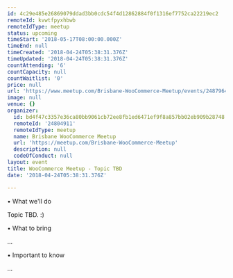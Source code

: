 ```yaml
---
id: 4c29e485e26869079ddad3bb0cdc54f4d12862884f0f1316ef7752ca22219ec2
remoteId: kvwtfpyxhbwb
remoteIdType: meetup
status: upcoming
timeStart: '2018-05-17T08:00:00.000Z'
timeEnd: null
timeCreated: '2018-04-24T05:38:31.376Z'
timeUpdated: '2018-04-24T05:38:31.376Z'
countAttending: '6'
countCapacity: null
countWaitlist: '0'
price: null
url: 'https://www.meetup.com/Brisbane-WooCommerce-Meetup/events/248796463/'
image: null
venue: {}
organizer:
  id: bd4f47c3357e36ca80bb9061cb72ee8fb1ed6471ef9f8a857bb02eb909b28748
  remoteId: '24804911'
  remoteIdType: meetup
  name: Brisbane WooCommerce Meetup
  url: 'https://meetup.com/Brisbane-WooCommerce-Meetup'
  description: null
  codeOfConduct: null
layout: event
title: WooCommerce Meetup - Topic TBD
date: '2018-04-24T05:38:31.376Z'

---
```

<p>• What we'll do</p> <p>Topic TBD. :)</p> <p>• What to bring</p> <p>...</p> <p>• Important to know</p> <p>...</p>
